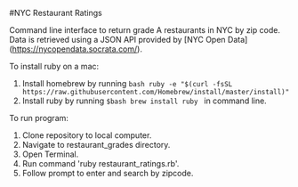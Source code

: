 #NYC Restaurant Ratings

Command line interface to return grade A restaurants in NYC by zip code. Data is retrieved using a JSON API provided by [NYC Open Data] (https://nycopendata.socrata.com/).

To install ruby on a mac:

1. Install homebrew by running 
  ```bash ruby -e "$(curl -fsSL https://raw.githubusercontent.com/Homebrew/install/master/install)" ```
2. Install ruby by running ```$bash brew install ruby ``` in command line.

To run program:

1. Clone repository to local computer.
2. Navigate to restaurant_grades directory.
3. Open Terminal.
4. Run command 'ruby restaurant_ratings.rb'.
5. Follow prompt to enter and search by zipcode.

